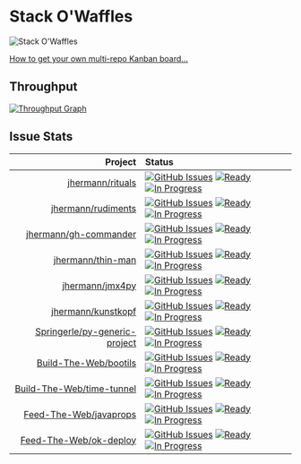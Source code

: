 # Stack O'Waffles

![Stack O'Waffles](https://raw.githubusercontent.com/jhermann/Stack-O-Waffles/master/waffles.png)

[How to get your own multi-repo Kanban board…](https://waffle.io/blog/2014/04/23/get-more-done-with-multi-repo-support/)


## Throughput

[![Throughput Graph](https://graphs.waffle.io/jhermann/stack-o-waffles/throughput.svg)](https://waffle.io/jhermann/stack-o-waffles/metrics)


## Issue Stats

Project | Status
----: | :----
[jhermann/rituals](https://github.com/jhermann/rituals) | [![GitHub Issues](https://img.shields.io/github/issues/jhermann/rituals.svg)](https://github.com/jhermann/rituals/issues) [![Ready](https://badge.waffle.io/jhermann/rituals.png?label=ready&title=Ready)](https://waffle.io/jhermann/stack-o-waffles) [![In Progress](https://badge.waffle.io/jhermann/rituals.png?label=in+progress&title=In+Progress)](https://waffle.io/jhermann/stack-o-waffles)
[jhermann/rudiments](https://github.com/jhermann/rudiments) | [![GitHub Issues](https://img.shields.io/github/issues/jhermann/rudiments.svg)](https://github.com/jhermann/rudiments/issues) [![Ready](https://badge.waffle.io/jhermann/rudiments.png?label=ready&title=Ready)](https://waffle.io/jhermann/stack-o-waffles) [![In Progress](https://badge.waffle.io/jhermann/rudiments.png?label=in+progress&title=In+Progress)](https://waffle.io/jhermann/stack-o-waffles)
[jhermann/gh-commander](https://github.com/jhermann/gh-commander) | [![GitHub Issues](https://img.shields.io/github/issues/jhermann/gh-commander.svg)](https://github.com/jhermann/gh-commander/issues) [![Ready](https://badge.waffle.io/jhermann/gh-commander.png?label=ready&title=Ready)](https://waffle.io/jhermann/stack-o-waffles) [![In Progress](https://badge.waffle.io/jhermann/gh-commander.png?label=in+progress&title=In+Progress)](https://waffle.io/jhermann/stack-o-waffles)
[jhermann/thin-man](https://github.com/jhermann/thin-man) | [![GitHub Issues](https://img.shields.io/github/issues/jhermann/thin-man.svg)](https://github.com/jhermann/thin-man/issues) [![Ready](https://badge.waffle.io/jhermann/thin-man.png?label=ready&title=Ready)](https://waffle.io/jhermann/stack-o-waffles) [![In Progress](https://badge.waffle.io/jhermann/thin-man.png?label=in+progress&title=In+Progress)](https://waffle.io/jhermann/stack-o-waffles)
[jhermann/jmx4py](https://github.com/jhermann/jmx4py) | [![GitHub Issues](https://img.shields.io/github/issues/jhermann/jmx4py.svg)](https://github.com/jhermann/jmx4py/issues) [![Ready](https://badge.waffle.io/jhermann/jmx4py.png?label=ready&title=Ready)](https://waffle.io/jhermann/stack-o-waffles) [![In Progress](https://badge.waffle.io/jhermann/jmx4py.png?label=in+progress&title=In+Progress)](https://waffle.io/jhermann/stack-o-waffles)
[jhermann/kunstkopf](https://github.com/jhermann/kunstkopf) | [![GitHub Issues](https://img.shields.io/github/issues/jhermann/kunstkopf.svg)](https://github.com/jhermann/kunstkopf/issues) [![Ready](https://badge.waffle.io/jhermann/kunstkopf.png?label=ready&title=Ready)](https://waffle.io/jhermann/stack-o-waffles) [![In Progress](https://badge.waffle.io/jhermann/kunstkopf.png?label=in+progress&title=In+Progress)](https://waffle.io/jhermann/stack-o-waffles)
[Springerle/py-generic-project](https://github.com/Springerle/py-generic-project) | [![GitHub Issues](https://img.shields.io/github/issues/Springerle/py-generic-project.svg)](https://github.com/Springerle/py-generic-project/issues) [![Ready](https://badge.waffle.io/Springerle/py-generic-project.png?label=ready&title=Ready)](https://waffle.io/jhermann/stack-o-waffles) [![In Progress](https://badge.waffle.io/Springerle/py-generic-project.png?label=in+progress&title=In+Progress)](https://waffle.io/jhermann/stack-o-waffles)
[Build-The-Web/bootils](https://github.com/Build-The-Web/bootils) | [![GitHub Issues](https://img.shields.io/github/issues/Build-The-Web/bootils.svg)](https://github.com/Build-The-Web/bootils/issues) [![Ready](https://badge.waffle.io/Build-The-Web/bootils.png?label=ready&title=Ready)](https://waffle.io/jhermann/stack-o-waffles) [![In Progress](https://badge.waffle.io/Build-The-Web/bootils.png?label=in+progress&title=In+Progress)](https://waffle.io/jhermann/stack-o-waffles)
[Build-The-Web/time-tunnel](https://github.com/Build-The-Web/time-tunnel) | [![GitHub Issues](https://img.shields.io/github/issues/Build-The-Web/time-tunnel.svg)](https://github.com/Build-The-Web/time-tunnel/issues) [![Ready](https://badge.waffle.io/Build-The-Web/time-tunnel.png?label=ready&title=Ready)](https://waffle.io/jhermann/stack-o-waffles) [![In Progress](https://badge.waffle.io/Build-The-Web/time-tunnel.png?label=in+progress&title=In+Progress)](https://waffle.io/jhermann/stack-o-waffles)
[Feed-The-Web/javaprops](https://github.com/Feed-The-Web/javaprops) | [![GitHub Issues](https://img.shields.io/github/issues/Feed-The-Web/javaprops.svg)](https://github.com/Feed-The-Web/javaprops/issues) [![Ready](https://badge.waffle.io/Feed-The-Web/javaprops.png?label=ready&title=Ready)](https://waffle.io/jhermann/stack-o-waffles) [![In Progress](https://badge.waffle.io/Feed-The-Web/javaprops.png?label=in+progress&title=In+Progress)](https://waffle.io/jhermann/stack-o-waffles)
[Feed-The-Web/ok-deploy](https://github.com/Feed-The-Web/ok-deploy) | [![GitHub Issues](https://img.shields.io/github/issues/Feed-The-Web/ok-deploy.svg)](https://github.com/Feed-The-Web/ok-deploy/issues) [![Ready](https://badge.waffle.io/Feed-The-Web/ok-deploy.png?label=ready&title=Ready)](https://waffle.io/jhermann/stack-o-waffles) [![In Progress](https://badge.waffle.io/Feed-The-Web/ok-deploy.png?label=in+progress&title=In+Progress)](https://waffle.io/jhermann/stack-o-waffles)
